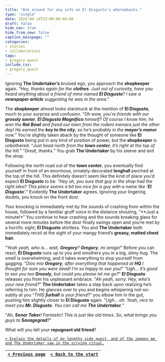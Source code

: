 ```yaml
---
title: "Ask around for any info on El Disgusto's whereabouts."
type: "single"
date: 2024-04-14T23:09:00-04:00
draft: false
hide_nav: true
hide_from_new: false
caption_mainpage: ""
categories:
- stories
- collaborations
tags:
- gregory-quest
include_css:
- gregory_quest
---
```


Ignoring **The Undertaker’s** bruised ego, you approach the **shopkeeper** again. “*Hey, thanks again for the **clothes**. Just out of curiosity, have you heard anything about a friend of mine named **El Disgusto**? I saw a **newspaper article** suggesting he was in the area.*”

The **shopkeeper** almost looks starstruck at the mention of **El Disgusto**, much to your surprise and confusion. “*Oh wow, you’re friends with our **grossly savior**, **El Disgusto Magnifico** himself? Of course I know him, he won the **Rat Bowl** and freed our town from the rodent menace just the other day! He earned the **key to the city**, so he’s probably in the **mayor’s manor** now.*” You’re slightly taken aback by the thought of someone like **El Disgusto** being put in any kind of position of power, but the **shopkeeper** is unbothered. “*Just head north from the **town center**, it’s right at the top of the hill.*” “*Great, thanks.*” You grab **The Undertaker** by his sleeve and exit the shop.

Following the north road out of the **town center**, you eventually find yourself in front of an enormous, ornately-decorated **longhall** perched at the top of the hill. This definitely doesn’t seem like the kind of place you’d expect **El Disgusto** to be. “*Hey uh, you sure that guy in the shop had the right idea? This place seems a bit too nice for a guy with a name like ‘**El Disgusto**’.*” Evidently **The Undertaker** agrees. Ignoring your lingering doubts, you knock on the front door.

Your knocking is immediately met by the sounds of crashing from within the house, followed by a familiar gruff voice in the distance shouting, “**Just a minute!*” You continue to hear crashing and the sounds breaking glass for several more minutes before the door finally swings open and you’re met by a horrific sight; **El Disgusto** shirtless. You and **The Undertaker** both immediately recoil at the sight of your mangy friend’s **greasy, matted chest hair**.

“*Yeah yeah, who is… wait, **Gregory**? **Gregory**, mi amigo!*” Before you can react, **El Disgusto** runs up to you and smothers you in a big, slimy hug. The smell is overwhelming, and it takes everything to stop yourself from gagging. “*Dios mio **Gregory**, after everything that happened at **HQ** I thought for sure you were dead! I’m so happy to see you!*” “*Ugh… it’s good to see you too **Grossly**, but could you please let me go?*” **El Disgusto** releases you from his unpleasant embrace. “*Ah yeah, sorry. Hey, who’s your new friend?*” **The Undertaker** takes a step back upon realizing he’s referring to him. He glances over to you and begins whispering not-so-subtly at you “*THIS **furball** is your friend?*” you elbow him in the gut, pushing him slightly closer to **El Disgusto** again. “*Ugh… oh. Yeah, nice to meet you **Mr. Disgusto**. You can call me **The Undertaker**.*”

“*Ah, **Senor Taker**! Fantastic! This is just like old times. So, what brings you guys to **Savagegrad**?*”

What will you tell your **repugnant old friend**?

[``> Explain the details of my lengthy side quest, and of the images me and The Undertaker saw in the scrying ritual.``](../96)

|[``< Previous page``](../94)|[``< Back to the start``](../)|
|---|---|